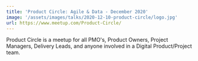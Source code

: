 ```yaml
---
title: 'Product Circle: Agile & Data - December 2020'
image: '/assets/images/talks/2020-12-10-product-circle/logo.jpg'
url: https://www.meetup.com/Product-Circle/
---
```


Product Circle is a meetup for all PMO's, Product Owners, Project Managers,
Delivery Leads, and anyone involved in a Digital Product/Project team.
